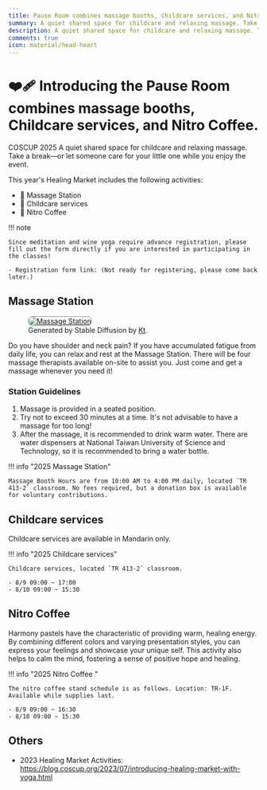 ```yaml
---
title: Pause Room combines massage booths, Childcare services, and Nitro Coffee.
summary: A quiet shared space for childcare and relaxing massage. Take a break—or let someone care for your little one while you enjoy the event.
description: A quiet shared space for childcare and relaxing massage. Take a break—or let someone care for your little one while you enjoy the event.
comments: true
icon: material/head-heart
---
```


# :mending_heart: Introducing the Pause Room combines massage booths, Childcare services, and Nitro Coffee.

COSCUP 2025 A quiet shared space for childcare and relaxing massage. Take a break—or let someone care for your little one while you enjoy the event.

This year's Healing Market includes the following activities:

- 💆 Massage Station
- 🎨 Childcare services
- 🛌 Nitro Coffee 

!!! note

    Since meditation and wine yoga require advance registration, please fill out the form directly if you are interested in participating in the classes!

    - Registration form link: (Not ready for registering, please come back later.)

## Massage Station

<figure markdown="span">
    <a href="https://secretary.coscup.org/s3/img/2023_sd_massage.png">
        <img src="https://secretary.coscup.org/s3/img/2023_sd_massage.png"
            alt="Massage Station" title="Massage Station"
            style="border-radius: 8px;border:1px solid hsl(0, 0%, 50%);">
    </a>
    <figcaption>Generated by Stable Diffusion by <a href="https://www.linkedin.com/in/katy-huang-8560101b9">Kt</a>.</figcaption>
</figure>

Do you have shoulder and neck pain? If you have accumulated fatigue from daily life, you can relax and rest at the Massage Station. There will be four massage therapists available on-site to assist you. Just come and get a massage whenever you need it!

### Station Guidelines

1. Massage is provided in a seated position.
2. Try not to exceed 30 minutes at a time. It's not advisable to have a massage for too long!
3. After the massage, it is recommended to drink warm water. There are water dispensers at National Taiwan University of Science and Technology, so it is recommended to bring a water bottle.

!!! info "2025 Massage Station"

    Massage Booth Hours are from 10:00 AM to 4:00 PM daily, located `TR 413-2` classroom. No fees required, but a donation box is available for voluntary contributions.

## Childcare services

Childcare services are available in Mandarin only.

!!! info "2025 Childcare services"

    Childcare services, located `TR 413-2` classroom.

    - 8/9 09:00 ~ 17:00
    - 8/10 09:00 ~ 15:30

## Nitro Coffee 

Harmony pastels have the characteristic of providing warm, healing energy. By combining different colors and varying presentation styles, you can express your feelings and showcase your unique self. This activity also helps to calm the mind, fostering a sense of positive hope and healing.

!!! info "2025 Nitro Coffee "

    The nitro coffee stand schedule is as follows. Location: TR-1F. Available while supplies last.

    - 8/9 09:00 ~ 16:30
    - 8/10 09:00 ~ 15:30


## Others

- 2023 Healing Market Activities: <https://blog.coscup.org/2023/07/introducing-healing-market-with-yoga.html>
